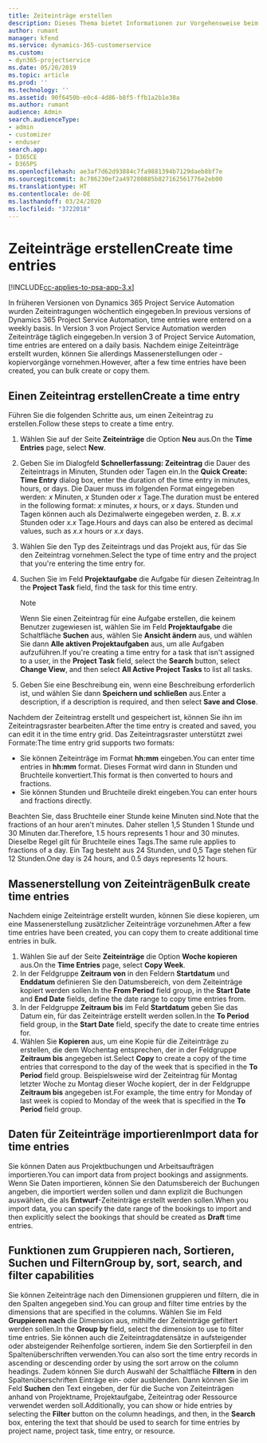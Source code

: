```yaml
---
title: Zeiteinträge erstellen
description: Dieses Thema bietet Informationen zur Vorgehensweise beim Erstellen von Zeiteinträgen.
author: rumant
manager: kfend
ms.service: dynamics-365-customerservice
ms.custom:
- dyn365-projectservice
ms.date: 05/20/2019
ms.topic: article
ms.prod: ''
ms.technology: ''
ms.assetid: 90f6450b-e0c4-4d86-b8f5-ffb1a2b1e38a
ms.author: rumant
audience: Admin
search.audienceType:
- admin
- customizer
- enduser
search.app:
- D365CE
- D365PS
ms.openlocfilehash: ae3af7d62d93884c7fa9881394b7129daeb8bf7e
ms.sourcegitcommit: 8c786230ef2a497280885b827162561776e2eb00
ms.translationtype: HT
ms.contentlocale: de-DE
ms.lasthandoff: 03/24/2020
ms.locfileid: "3722018"
---
```

# <a name="create-time-entries"></a><span data-ttu-id="e55ac-103">Zeiteinträge erstellen</span><span class="sxs-lookup"><span data-stu-id="e55ac-103">Create time entries</span></span>

[!INCLUDE[cc-applies-to-psa-app-3.x](../includes/cc-applies-to-psa-app-3x.md)]

<span data-ttu-id="e55ac-104">In früheren Versionen von Dynamics 365 Project Service Automation wurden Zeiteintragungen wöchentlich eingegeben.</span><span class="sxs-lookup"><span data-stu-id="e55ac-104">In previous versions of Dynamics 365 Project Service Automation, time entries were entered on a weekly basis.</span></span> <span data-ttu-id="e55ac-105">In Version 3 von Project Service Automation werden Zeiteinträge täglich eingegeben.</span><span class="sxs-lookup"><span data-stu-id="e55ac-105">In version 3 of Project Service Automation, time entries are entered on a daily basis.</span></span> <span data-ttu-id="e55ac-106">Nachdem einige Zeiteinträge erstellt wurden, können Sie allerdings Massenerstellungen oder -kopiervorgänge vornehmen.</span><span class="sxs-lookup"><span data-stu-id="e55ac-106">However, after a few time entries have been created, you can bulk create or copy them.</span></span>

## <a name="create-a-time-entry"></a><span data-ttu-id="e55ac-107">Einen Zeiteintrag erstellen</span><span class="sxs-lookup"><span data-stu-id="e55ac-107">Create a time entry</span></span>

<span data-ttu-id="e55ac-108">Führen Sie die folgenden Schritte aus, um einen Zeiteintrag zu erstellen.</span><span class="sxs-lookup"><span data-stu-id="e55ac-108">Follow these steps to create a time entry.</span></span>

1. <span data-ttu-id="e55ac-109">Wählen Sie auf der Seite **Zeiteinträge** die Option **Neu** aus.</span><span class="sxs-lookup"><span data-stu-id="e55ac-109">On the **Time Entries** page, select **New**.</span></span>
2. <span data-ttu-id="e55ac-110">Geben Sie im Dialogfeld **Schnellerfassung: Zeiteintrag** die Dauer des Zeiteintrags in Minuten, Stunden oder Tagen ein.</span><span class="sxs-lookup"><span data-stu-id="e55ac-110">In the **Quick Create: Time Entry** dialog box, enter the duration of the time entry in minutes, hours, or days.</span></span> <span data-ttu-id="e55ac-111">Die Dauer muss im folgenden Format eingegeben werden: *x* Minuten, *x* Stunden oder *x* Tage.</span><span class="sxs-lookup"><span data-stu-id="e55ac-111">The duration must be entered in the following format: *x* minutes, *x* hours, or *x* days.</span></span> <span data-ttu-id="e55ac-112">Stunden und Tagen können auch als Dezimalwerte eingegeben werden, z. B. *x.x* Stunden oder *x.x* Tage.</span><span class="sxs-lookup"><span data-stu-id="e55ac-112">Hours and days can also be entered as decimal values, such as *x.x* hours or *x.x* days.</span></span>
3. <span data-ttu-id="e55ac-113">Wählen Sie den Typ des Zeiteintrags und das Projekt aus, für das Sie den Zeiteintrag vornehmen.</span><span class="sxs-lookup"><span data-stu-id="e55ac-113">Select the type of time entry and the project that you're entering the time entry for.</span></span>
4. <span data-ttu-id="e55ac-114">Suchen Sie im Feld **Projektaufgabe** die Aufgabe für diesen Zeiteintrag.</span><span class="sxs-lookup"><span data-stu-id="e55ac-114">In the **Project Task** field, find the task for this time entry.</span></span>

    > [!NOTE]
    > <span data-ttu-id="e55ac-115">Wenn Sie einen Zeiteintrag für eine Aufgabe erstellen, die keinem Benutzer zugewiesen ist, wählen Sie im Feld **Projektaufgabe** die Schaltfläche **Suchen** aus, wählen Sie **Ansicht ändern** aus, und wählen Sie dann **Alle aktiven Projektaufgaben** aus, um alle Aufgaben aufzuführen.</span><span class="sxs-lookup"><span data-stu-id="e55ac-115">If you're creating a time entry for a task that isn't assigned to a user, in the **Project Task** field, select the **Search** button, select **Change View**, and then select **All Active Project Tasks** to list all tasks.</span></span>

5. <span data-ttu-id="e55ac-116">Geben Sie eine Beschreibung ein, wenn eine Beschreibung erforderlich ist, und wählen Sie dann **Speichern und schließen** aus.</span><span class="sxs-lookup"><span data-stu-id="e55ac-116">Enter a description, if a description is required, and then select **Save and Close**.</span></span>

<span data-ttu-id="e55ac-117">Nachdem der Zeiteintrag erstellt und gespeichert ist, können Sie ihn im Zeiteintragsraster bearbeiten.</span><span class="sxs-lookup"><span data-stu-id="e55ac-117">After the time entry is created and saved, you can edit it in the time entry grid.</span></span> <span data-ttu-id="e55ac-118">Das Zeiteintragsraster unterstützt zwei Formate:</span><span class="sxs-lookup"><span data-stu-id="e55ac-118">The time entry grid supports two formats:</span></span>

- <span data-ttu-id="e55ac-119">Sie können Zeiteinträge im Format **hh:mm** eingeben.</span><span class="sxs-lookup"><span data-stu-id="e55ac-119">You can enter time entries in **hh:mm** format.</span></span> <span data-ttu-id="e55ac-120">Dieses Format wird dann in Stunden und Bruchteile konvertiert.</span><span class="sxs-lookup"><span data-stu-id="e55ac-120">This format is then converted to hours and fractions.</span></span>
- <span data-ttu-id="e55ac-121">Sie können Stunden und Bruchteile direkt eingeben.</span><span class="sxs-lookup"><span data-stu-id="e55ac-121">You can enter hours and fractions directly.</span></span>

<span data-ttu-id="e55ac-122">Beachten Sie, dass Bruchteile einer Stunde keine Minuten sind.</span><span class="sxs-lookup"><span data-stu-id="e55ac-122">Note that the fractions of an hour aren't minutes.</span></span> <span data-ttu-id="e55ac-123">Daher stellen 1,5 Stunden 1 Stunde und 30 Minuten dar.</span><span class="sxs-lookup"><span data-stu-id="e55ac-123">Therefore, 1.5 hours represents 1 hour and 30 minutes.</span></span> <span data-ttu-id="e55ac-124">Dieselbe Regel gilt für Bruchteile eines Tags.</span><span class="sxs-lookup"><span data-stu-id="e55ac-124">The same rule applies to fractions of a day.</span></span> <span data-ttu-id="e55ac-125">Ein Tag besteht aus 24 Stunden, und 0,5 Tage stehen für 12 Stunden.</span><span class="sxs-lookup"><span data-stu-id="e55ac-125">One day is 24 hours, and 0.5 days represents 12 hours.</span></span>

## <a name="bulk-create-time-entries"></a><span data-ttu-id="e55ac-126">Massenerstellung von Zeiteinträgen</span><span class="sxs-lookup"><span data-stu-id="e55ac-126">Bulk create time entries</span></span>

<span data-ttu-id="e55ac-127">Nachdem einige Zeiteinträge erstellt wurden, können Sie diese kopieren, um eine Massenerstellung zusätzlicher Zeiteinträge vorzunehmen.</span><span class="sxs-lookup"><span data-stu-id="e55ac-127">After a few time entries have been created, you can copy them to create additional time entries in bulk.</span></span>

1. <span data-ttu-id="e55ac-128">Wählen Sie auf der Seite **Zeiteinträge** die Option **Woche kopieren** aus.</span><span class="sxs-lookup"><span data-stu-id="e55ac-128">On the **Time Entries** page, select **Copy Week**.</span></span>
2. <span data-ttu-id="e55ac-129">In der Feldgruppe **Zeitraum von** in den Feldern **Startdatum** und **Enddatum** definieren Sie den Datumsbereich, von dem Zeiteinträge kopiert werden sollen.</span><span class="sxs-lookup"><span data-stu-id="e55ac-129">In the **From Period** field group, in the **Start Date** and **End Date** fields, define the date range to copy time entries from.</span></span>
3. <span data-ttu-id="e55ac-130">In der Feldgruppe **Zeitraum bis** im Feld **Startdatum** geben Sie das Datum ein, für das Zeiteinträge erstellt werden sollen.</span><span class="sxs-lookup"><span data-stu-id="e55ac-130">In the **To Period** field group, in the **Start Date** field, specify the date to create time entries for.</span></span>
4. <span data-ttu-id="e55ac-131">Wählen Sie **Kopieren** aus, um eine Kopie für die Zeiteinträge zu erstellen, die dem Wochentag entsprechen, der in der Feldgruppe **Zeitraum bis** angegeben ist.</span><span class="sxs-lookup"><span data-stu-id="e55ac-131">Select **Copy** to create a copy of the time entries that correspond to the day of the week that is specified in the **To Period** field group.</span></span> <span data-ttu-id="e55ac-132">Beispielsweise wird der Zeiteintrag für Montag letzter Woche zu Montag dieser Woche kopiert, der in der Feldgruppe **Zeitraum bis** angegeben ist.</span><span class="sxs-lookup"><span data-stu-id="e55ac-132">For example, the time entry for Monday of last week is copied to Monday of the week that is specified in the **To Period** field group.</span></span>

## <a name="import-data-for-time-entries"></a><span data-ttu-id="e55ac-133">Daten für Zeiteinträge importieren</span><span class="sxs-lookup"><span data-stu-id="e55ac-133">Import data for time entries</span></span>

<span data-ttu-id="e55ac-134">Sie können Daten aus Projektbuchungen und Arbeitsaufträgen importieren.</span><span class="sxs-lookup"><span data-stu-id="e55ac-134">You can import data from project bookings and assignments.</span></span> <span data-ttu-id="e55ac-135">Wenn Sie Daten importieren, können Sie den Datumsbereich der Buchungen angeben, die importiert werden sollen und dann explizit die Buchungen auswählen, die als **Entwurf**-Zeiteinträge erstellt werden sollen.</span><span class="sxs-lookup"><span data-stu-id="e55ac-135">When you import data, you can specify the date range of the bookings to import and then explicitly select the bookings that should be created as **Draft** time entries.</span></span>

## <a name="group-by-sort-search-and-filter-capabilities"></a><span data-ttu-id="e55ac-136">Funktionen zum Gruppieren nach, Sortieren, Suchen und Filtern</span><span class="sxs-lookup"><span data-stu-id="e55ac-136">Group by, sort, search, and filter capabilities</span></span>

<span data-ttu-id="e55ac-137">Sie können Zeiteinträge nach den Dimensionen gruppieren und filtern, die in den Spalten angegeben sind.</span><span class="sxs-lookup"><span data-stu-id="e55ac-137">You can group and filter time entries by the dimensions that are specified in the columns.</span></span> <span data-ttu-id="e55ac-138">Wählen Sie im Feld **Gruppieren nach** die Dimension aus, mithilfe der Zeiteinträge gefiltert werden sollen.</span><span class="sxs-lookup"><span data-stu-id="e55ac-138">In the **Group by** field, select the dimension to use to filter time entries.</span></span> <span data-ttu-id="e55ac-139">Sie können auch die Zeiteintragdatensätze in aufsteigender oder absteigender Reihenfolge sortieren, indem Sie den Sortierpfeil in den Spaltenüberschriften verwenden.</span><span class="sxs-lookup"><span data-stu-id="e55ac-139">You can also sort the time entry records in ascending or descending order by using the sort arrow on the column headings.</span></span> <span data-ttu-id="e55ac-140">Zudem können Sie durch Auswahl der Schaltfläche **Filtern** in den Spaltenüberschriften Einträge ein- oder ausblenden. Dann können Sie im Feld **Suchen** den Text eingeben, der für die Suche von Zeiteinträgen anhand von Projektname, Projektaufgabe, Zeiteintrag oder Ressource verwendet werden soll.</span><span class="sxs-lookup"><span data-stu-id="e55ac-140">Additionally, you can show or hide entries by selecting the **Filter** button on the column headings, and then, in the **Search** box, entering the text that should be used to search for time entries by project name, project task, time entry, or resource.</span></span>
